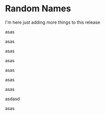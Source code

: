 # Random Names


I'm here just adding more things to this release

asas 

asas 

asas 

asas 

asas 

asas 

asas 

asdasd


asas 
